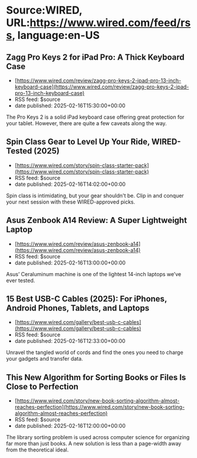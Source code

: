 # Source:WIRED, URL:https://www.wired.com/feed/rss, language:en-US

## Zagg Pro Keys 2 for iPad Pro: A Thick Keyboard Case
 - [https://www.wired.com/review/zagg-pro-keys-2-ipad-pro-13-inch-keyboard-case](https://www.wired.com/review/zagg-pro-keys-2-ipad-pro-13-inch-keyboard-case)
 - RSS feed: $source
 - date published: 2025-02-16T15:30:00+00:00

The Pro Keys 2 is a solid iPad keyboard case offering great protection for your tablet. However, there are quite a few caveats along the way.

## Spin Class Gear to Level Up Your Ride, WIRED-Tested (2025)
 - [https://www.wired.com/story/spin-class-starter-pack](https://www.wired.com/story/spin-class-starter-pack)
 - RSS feed: $source
 - date published: 2025-02-16T14:02:00+00:00

Spin class is intimidating, but your gear shouldn't be. Clip in and conquer your next session with these WIRED-approved picks.

## Asus Zenbook A14 Review: A Super Lightweight Laptop
 - [https://www.wired.com/review/asus-zenbook-a14](https://www.wired.com/review/asus-zenbook-a14)
 - RSS feed: $source
 - date published: 2025-02-16T13:00:00+00:00

Asus’ Ceraluminum machine is one of the lightest 14-inch laptops we’ve ever tested.

## 15 Best USB-C Cables (2025): For iPhones, Android Phones, Tablets, and Laptops
 - [https://www.wired.com/gallery/best-usb-c-cables](https://www.wired.com/gallery/best-usb-c-cables)
 - RSS feed: $source
 - date published: 2025-02-16T12:33:00+00:00

Unravel the tangled world of cords and find the ones you need to charge your gadgets and transfer data.

## This New Algorithm for Sorting Books or Files Is Close to Perfection
 - [https://www.wired.com/story/new-book-sorting-algorithm-almost-reaches-perfection](https://www.wired.com/story/new-book-sorting-algorithm-almost-reaches-perfection)
 - RSS feed: $source
 - date published: 2025-02-16T12:00:00+00:00

The library sorting problem is used across computer science for organizing far more than just books. A new solution is less than a page-width away from the theoretical ideal.

